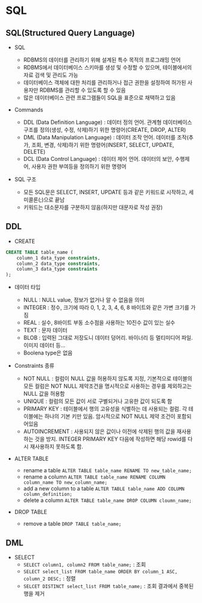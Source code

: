 # SQL

## SQL(Structured Query Language)

- SQL

  - RDBMS의 데이터를 관리하기 위해 설계된 특수 목적의 프로그래밍 언어
  - RDBMS에서 데이터베이스 스키마를 생성 및 수정할 수 있으며, 테이블에서의 자료 검색 및 관리도 가능
  - 데이터베이스 객체에 대한 처리를 관리하거나 접근 권한을 설정하여 허가된 사용자만 RDBMS를 관리할 수 있도록 할 수 있음
  - 많은 데이터베이스 관련 프로그램들이 SQL을 표준으로 채택하고 있음

- Commands

  - DDL (Data Definition Language) : 데이터 정의 언어. 관계형 데이터베이스 구조를 정의(생성, 수정, 삭제)하기 위한 명령어(CREATE, DROP, ALTER)
  - DML (Data Manipulation Language) : 데이터 조작 언어. 데이터를 조작(추가, 조회, 변경, 삭제)하기 위한 명령어(INSERT, SELECT, UPDATE, DELETE)
  - DCL (Data Control Language) : 데이터 제어 언어. 데이터의 보안, 수행제어, 사용자 권한 부여등을 정의하기 위한 명령어

- SQL 구조
  - 모든 SQL문은 SELECT, INSERT, UPDATE 등과 같은 키워드로 시작하고, 세미콜론(;)으로 끝남
  - 키워드는 대소문자를 구분하지 않음(하지만 대문자로 작성 권장)

## DDL

- CREATE

```sql
CREATE TABLE table_name (
    column_1 data_type constraints,
    column_2 data_type constraints,
    column_3 data_type constraints
);
```

- 데이터 타입

  - NULL : NULL value, 정보가 없거나 알 수 없음을 의미
  - INTEGER : 정수, 크기에 따라 0, 1, 2, 3, 4, 6, 8 바이트와 같은 가변 크기를 가짐
  - REAL : 실수, 8바이트 부동 소수점을 사용하는 10진수 값이 있는 실수
  - TEXT : 문자 데이터
  - BLOB : 입력된 그대로 저장도니 데이터 덩어리. 바이너리 등 멀티미디어 파일. 이미지 데이터 등...
  - Boolena type은 없음

- Constraints 종류

  - NOT NULL : 컬럼이 NULL 값을 허용하지 않도록 지정, 기본적으로 테이블의 모든 컬럼은 NOT NULL 제약조건을 명시적으로 사용하는 경우를 제외하고는 NULL 값을 허용함
  - UNIQUE : 컬럼의 모든 값이 서로 구별되거나 고유한 값이 되도록 함
  - PRIMARY KEY : 테이블에서 행의 고유성을 식별하는 데 사용되는 컬럼. 각 테이블에는 하나의 기본 키만 있음. 암시적으로 NOT NULL 제약 조건이 포함되어있음
  - AUTOINCREMENT : 사용되지 않은 값이나 이전에 삭제된 행의 값을 재사용하는 것을 방지. INTEGER PRIMARY KEY 다음에 작성하면 해당 rowid를 다시 재사용하지 못하도록 함.

- ALTER TABLE

  - rename a table
    `ALTER TABLE table_name RENAME TO new_table_name;`
  - rename a column
    `ALTER TABLE table_name RENAME COLUMN column_name TO new_column_name;`
  - add a new column to a table
    `ALTER TABLE table_name ADD COLUMN column_definition;`
  - delete a column
    `ALTER TABLE table_name DROP COLUMN cloumn_name;`

- DROP TABLE
  - remove a table
    `DROP TABLE table_name;`

## DML

- SELECT
  - `SELECT column1, column2 FROM table_name;` : 조회
  - `SELECT select_list FROM table_name ORDER BY column_1 ASC, column_2 DESC;` : 정렬
  - `SELCET DISTINCT select_list FROM table_name;` : 조회 결과에서 중복된 행을 제거
